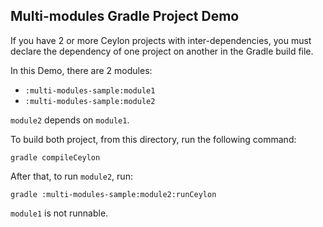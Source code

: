 ## Multi-modules Gradle Project Demo

If you have 2 or more Ceylon projects with inter-dependencies, you must declare the dependency of one project on
another in the Gradle build file.

In this Demo, there are 2 modules:

* `:multi-modules-sample:module1`
* `:multi-modules-sample:module2`

`module2` depends on `module1`.

To build both project, from this directory, run the following command:

```
gradle compileCeylon
```

After that, to run `module2`, run:

```
gradle :multi-modules-sample:module2:runCeylon
```

`module1` is not runnable.
